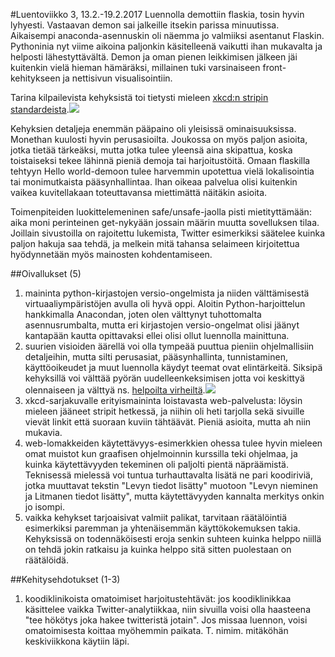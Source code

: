#Luentoviikko 3, 13.2.-19.2.2017
Luennolla demottiin flaskia, tosin hyvin lyhyesti. Vastaavan demon sai jalkeille itsekin parissa minuutissa. Aikaisempi anaconda-asennuskin oli näemma jo valmiiksi asentanut Flaskin. Pythoninia nyt viime aikoina paljonkin käsitelleenä vaikutti ihan mukavalta ja helposti lähestyttävältä. Demon ja oman pienen leikkimisen jälkeen jäi kuitenkin vielä hieman hämäräksi, millainen tuki varsinaiseen front-kehitykseen ja nettisivun visualisointiin.

Tarina kilpailevista kehyksistä toi tietysti mieleen <a href=https://xkcd.com/927/>xkcd:n stripin standardeista</a>.<img src="https://imgs.xkcd.com/comics/standards.png" />

Kehyksien detaljeja enemmän pääpaino oli yleisissä ominaisuuksissa. Monethan kuulosti hyvin perusasioilta. Joukossa on myös paljon asioita, jotka tietää tärkeäksi, mutta jotka tulee yleensä aina skipattua, koska toistaiseksi tekee lähinnä pieniä demoja tai harjoitustöitä. Omaan flaskilla tehtyyn Hello world-demoon tulee harvemmin upotettua vielä lokalisointia tai monimutkaista pääsynhallintaa. Ihan oikeaa palvelua olisi kuitenkin vaikea kuvitellakaan toteuttavansa miettimättä näitäkin asioita.

Toimenpiteiden luokittelemeninen safe/unsafe-jaolla pisti mietityttämään: aika moni perinteinen get-nykyään jossain määrin muutta sovelluksen tilaa. Joillain sivustoilla on rajoitettu lukemista, Twitter esimerkiksi säätelee kuinka paljon hakuja saa tehdä, ja melkein mitä tahansa selaimeen kirjoitettua hyödynnetään myös mainosten kohdentamiseen.


##Oivallukset (5)
1. maininta python-kirjastojen versio-ongelmista ja niiden välttämisestä virtuaaliympäristöjen avulla oli hyvä oppi. Aloitin Python-harjoittelun hankkimalla Anacondan, joten olen välttynyt tuhottomalta asennusrumbalta, mutta eri kirjastojen versio-ongelmat olisi jäänyt kantapään kautta opittavaksi ellei olisi ollut luennolla mainittuna.
1. suurien visioiden äärellä voi olla tympeää puuttua pieniin ohjelmallisiin detaljeihin, mutta silti perusasiat, pääsynhallinta, tunnistaminen, käyttöoikeudet ja muut luennolla käydyt teemat ovat elintärkeitä. Siksipä kehyksillä voi välttää pyörän uudelleenkeksimisen jotta voi keskittyä olennaiseen ja välttyä ns. <a href="https://xkcd.com/327/">helpoilta virheiltä</a>.<img src="https://imgs.xkcd.com/comics/exploits_of_a_mom.png" />
1. xkcd-sarjakuvalle erityismaininta loistavasta web-palvelusta: löysin mieleen jääneet stripit hetkessä, ja niihin oli heti tarjolla sekä sivuille vievät linkit että suoraan kuviin tähtäävät. Pieniä asioita, mutta ah niin mukavia.
1. web-lomakkeiden käytettävyys-esimerkkien ohessa tulee hyvin mieleen omat muistot kun graafisen ohjelmoinnin kurssilla teki ohjelmaa, ja kuinka käytettävyyden tekeminen oli paljolti pientä näpräämistä. Teknisessä mielessä voi tuntua turhauttavalta lisätä ne pari koodiriviä, jotka muuttavat tekstin "Levyn tiedot lisätty" muotoon "Levyn nieminen ja Litmanen tiedot lisätty", mutta käytettävyyden kannalta merkitys onkin jo isompi.
1. vaikka kehykset tarjoaisivat valmiit palikat, tarvitaan räätälöintiä esimerkiksi paremman ja yhtenäisemmän käyttökokemuksen takia. Kehyksissä on todennäköisesti eroja senkin suhteen kuinka helppo niillä on tehdä jokin ratkaisu ja kuinka helppo sitä sitten puolestaan on räätälöidä.

##Kehitysehdotukset (1-3)
1. koodiklinikoista omatoimiset harjoitustehtävät: jos koodiklinikkaa käsittelee vaikka Twitter-analytiikkaa, niin sivuilla voisi olla haasteena "tee hökötys joka hakee twitteristä jotain". Jos missaa luennon, voisi omatoimisesta koittaa myöhemmin paikata. T. nimim. mitäköhän keskiviikkona käytiin läpi.
